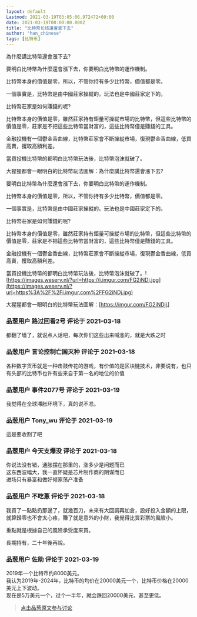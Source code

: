 ```yaml
---
layout: default
Lastmod: 2021-03-19T03:05:06.972472+00:00
date: 2021-03-19T00:00:00.000Z
title: "比特幣长线還會漲下去"
author: "han_chinese"
tags: [比特币]
---
```


為什麼講比特幣還會漲下去?  
  
要明白比特幣為什麼還會漲下去，你要明白比特幣的運作機制。  
  
比特幣本身的價值是零，所以，不管你持有多少比特幣，價值都是零。  
  
一個事實是，比特幣是由中國莊家操縱的。玩法也是中國莊家定下的。  
  
比特幣莊家是如何賺錢的呢?  
  
比特幣本身的價值是零，雖然莊家持有鉅量可操緃市場的比特幣，但這些比特幣的價值是零，莊家是不把這些比特幣當財富的，這些比特幣僅是賺錢的工具。  
  
金融投機有一個鬱金香曲線，比特幣莊家會不斷操緃市場，復現鬱金香曲線，低買高賣，攫取高額利差。  
  
當買投機比特幣的都明白比特幣玩法後，比特幣泡沫就破了。  
  
大猩猩都會一眼明白的比特幣玩法圖解：為什麼講比特幣還會漲下去?  
  
要明白比特幣為什麼還會漲下去，你要明白比特幣的運作機制。  
  
比特幣本身的價值是零，所以，不管你持有多少比特幣，價值都是零。  
  
一個事實是，比特幣是由中國莊家操縱的。玩法也是中國莊家定下的。  
  
比特幣莊家是如何賺錢的呢?  
  
比特幣本身的價值是零，雖然莊家持有鉅量可操緃市場的比特幣，但這些比特幣的價值是零，莊家是不把這些比特幣當財富的，這些比特幣僅是賺錢的工具。  
  
金融投機有一個鬱金香曲線，比特幣莊家會不斷操緃市場，復現鬱金香曲線，低買高賣，攫取高額利差。  
  
當買投機比特幣的都明白比特幣玩法後，比特幣泡沫就破了。![https://images.weserv.nl/?url=https://i.imgur.com/FG2iNDj.jpg](https://images.weserv.nl/?url=https%3A%2F%2Fi.imgur.com%2FFG2iNDj.jpg)  
  
大猩猩都會一眼明白的比特幣玩法圖解：\[https://imgur.com/FG2iNDj\]

            
### 品葱用户 **路过回看2号** 评论于 2021-03-18
        
都翻了墙了，就说点人话吧，每次你们这些出来喊涨的，就是大跌之时
        


            
### 品葱用户 **言论控制亡国灭种** 评论于 2021-03-18
        
各种数字货币就是一种击鼓传花的游戏，有价值的是区块链技术，非要说有，也只有头部的比特币也许有些来自于第一名的地位的价值
        


            
### 品葱用户 **事件2077号** 评论于 2021-03-19
        
我觉得在全球滞胀环境下，真的说不准。
        


            
### 品葱用户 **Tony_wu** 评论于 2021-03-19
        
這是要收割了吧
        


            
### 品葱用户 **今天支爆没** 评论于 2021-03-18
        
你说法没有错，通胀摆在那里的，涨多少是问题而已  
这东西波幅大，我一直怀疑是芯片制作商的阴谋而已  
进场只有暴富和做好倾家荡产准备
        


            
### 品葱用户 **不吃蔥** 评论于 2021-03-18
        
我買了一點點扔那邊了，就幾百刀，未來有大回調再加倉，設好投入金額的上限，就算歸零也不會太心疼，賺了就是意外的小財，我覺得比買彩票的風險小。  
  
重點就是根據自己的風險承受度來買。  
  
長期持有，二十年後再說。
        


            
### 品葱用户 **佐助** 评论于 2021-03-19
        
2019年一个比特币约8000美元。  
我认为2019年-2024年，比特币的均价在20000美元一个，比特币价格在20000美元上下波动。  
现在是5万美元一个，过个一半年，就会跌回20000美元，甚至更低。
        






> [点击品葱原文参与讨论](https://pincong.rocks/article/30475)

